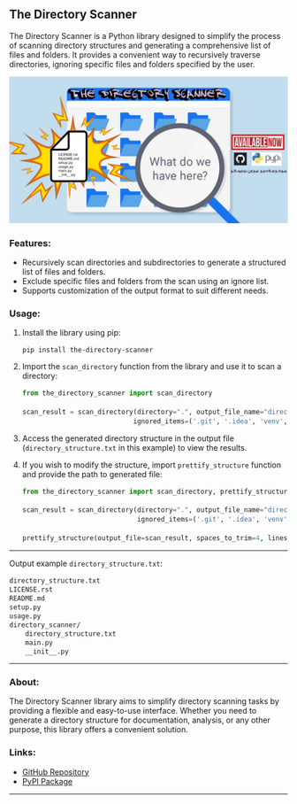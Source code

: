 ## The Directory Scanner

The Directory Scanner is a Python library designed to simplify the process of scanning directory structures and generating a comprehensive list of files and folders. It provides a convenient way to recursively traverse directories, ignoring specific files and folders specified by the user.

![](cover.jpg)
### Features:
- Recursively scan directories and subdirectories to generate a structured list of files and folders.
- Exclude specific files and folders from the scan using an ignore list.
- Supports customization of the output format to suit different needs.

### Usage:
1. Install the library using pip:
    ```
    pip install the-directory-scanner
    ```

2. Import the `scan_directory` function from the library and use it to scan a directory:
    ```python
   from the_directory_scanner import scan_directory
   
   scan_result = scan_directory(directory=".", output_file_name="directory_structure.txt",
                                ignored_items=('.git', '.idea', 'venv', '__pycache__',))
    ```
3. Access the generated directory structure in the output file (`directory_structure.txt` in this example) to view the results.

4. If you wish to modify the structure, import `prettify_structure` function and provide the path to generated file:
   ```python
   from the_directory_scanner import scan_directory, prettify_structure
   
   scan_result = scan_directory(directory=".", output_file_name="directory_structure.txt",
                                ignored_items=('.git', '.idea', 'venv', '__pycache__',))
   
   prettify_structure(output_file=scan_result, spaces_to_trim=4, lines_to_trim=1)
   ```
   
---
Output example `directory_structure.txt`:
```
directory_structure.txt
LICENSE.rst
README.md
setup.py
usage.py
directory_scanner/
    directory_structure.txt
    main.py
    __init__.py
```
---

### About:
The Directory Scanner library aims to simplify directory scanning tasks by providing a flexible and easy-to-use interface. Whether you need to generate a directory structure for documentation, analysis, or any other purpose, this library offers a convenient solution.

### Links:
- [GitHub Repository](https://github.com/Armen-Jean-Andreasian/the-directory-scanner)
- [PyPI Package](https://pypi.org/project/the-directory-scanner/)

---